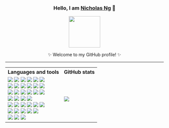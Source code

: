 <div align="center">
  <h3>Hello, I am <a href="https://nicholasng6237.vercel.app/">Nicholas Ng</a> 💬</h3>
  <img src="https://www.line-stickers.com/wp-content/uploads/2020/07/Snoopy-Moving-Backgrounds-.png" width="100" />
  <p>✨ Welcome to my GitHub profile! ✨</p>

  <hr />
  
  <table>
    <tr>
      <th>Languages and tools</th>
      <th>GitHub stats</th>
    </tr>
    <tr>
      <td>
        <div width="412">
          <img src="https://img.shields.io/badge/-HTML-e34f26?logo=html5&logoColor=ffffff" />
          <img src="https://img.shields.io/badge/-CSS-1572b6?logo=css3&logoColor=ffffff" />
          <img src="https://img.shields.io/badge/-Sass-cc6699?logo=sass&logoColor=ffffff" />
          <img src="https://img.shields.io/badge/-Tailwind-06b6d4?logo=tailwind-css&logoColor=ffffff" />
          <img src="https://img.shields.io/badge/-JavaScript-f7df1e?logo=javascript&logoColor=303030" />
          <img src="https://img.shields.io/badge/-TypeScript-3178c6?logo=typescript&logoColor=ffffff" />
        </div>
        <div>
          <img src="https://img.shields.io/badge/-Bootstrap-7952b3?logo=bootstrap&logoColor=ffffff" />
          <img src="https://img.shields.io/badge/-jQuery-0769ad?logo=jquery&logoColor=ffffff" />
          <img src="https://img.shields.io/badge/-Express-000000?logo=express&logoColor=ffffff" />
          <img src="https://img.shields.io/badge/-React-61dafb?logo=react&logoColor=303030" />
          <img src="https://img.shields.io/badge/-Vite-646cff?logo=vite&logoColor=ffffff" />
          <img src="https://img.shields.io/badge/-Next.js-000000?logo=next.js&logoColor=ffffff" />
        </div>
        <div>
          <img src="https://img.shields.io/badge/-Node%2ejs-339933?logo=node%2ejs&logoColor=ffffff" />
          <img src="https://img.shields.io/badge/-NPM-cb3837?logo=npm&logoColor=ffffff" />
          <img src="https://img.shields.io/badge/-Yarn-2c8ebb?logo=yarn&logoColor=ffffff" />
          <img src="https://img.shields.io/badge/-Heroku-430098?logo=heroku&logoColor=ffffff" />
          <img src="https://img.shields.io/badge/-Vercel-000000?logo=vercel&logoColor=ffffff" />
          <img src="https://img.shields.io/badge/-MongoDB-47a248?logo=mongodb&logoColor=ffffff" />
        </div>
        <div>
          <img src="https://img.shields.io/badge/-React%20Native-61dafb?logo=react&logoColor=303030" />
          <img src="https://img.shields.io/badge/-Kotlin-7f52ff?logo=kotlin&logoColor=ffffff" />
          <img src="https://img.shields.io/badge/-Dart-0175c2?logo=dart&logoColor=ffffff" />
          <img src="https://img.shields.io/badge/-Flutter-02569b?logo=flutter&logoColor=ffffff" />
        </div>
        <div>
          <img src="https://img.shields.io/badge/-C-a8b9cc?logo=c&logoColor=303030" />
          <img src="https://img.shields.io/badge/-C++-00599c?logo=cplusplus&logoColor=ffffff" />
          <img src="https://img.shields.io/badge/-C%23-512bd4?" />
          <img src="https://img.shields.io/badge/-Rust-000000?logo=rust&logoColor=ffffff" />
          <img src="https://img.shields.io/badge/-Python-3776ab?logo=python&logoColor=ffffff" />
          <img src="https://img.shields.io/badge/-Matlab-08609d?logo=mathworks&logoColor=ffffff" />
        </div>
        <div>
          <img src="https://img.shields.io/badge/-Markdown-000000?logo=markdown&logoColor=ffffff" />
          <img src="https://img.shields.io/badge/-LaTeX-008080?logo=latex&logoColor=ffffff" />
          <img src="https://img.shields.io/badge/-Jupyter-f37626?logo=jupyter&logoColor=ffffff" />
          <img src="https://img.shields.io/badge/-Git-f05032?logo=git&logoColor=ffffff" />
          <img src="https://img.shields.io/badge/-GitHub-181717?logo=github&logoColor=ffffff" />
        </div>
        <div>
          <img src="https://img.shields.io/badge/-Visual%20Studio%20Code-007acc?logo=visual-studio-code&logoColor=ffffff" />
          <img src="https://img.shields.io/badge/-Visual%20Studio-5c2d91?logo=visual-studio&logoColor=ffffff" />
          <img src="https://img.shields.io/badge/-Android%20Studio-3ddc84?logo=android&logoColor=ffffff" />
        </div>
      </td>
      <td>
        <img src="https://github-readme-stats.vercel.app/api/top-langs/?username=onenylxus&exclude_repo=ugcs-archive,pgcs-archive,csci3100-project,math3330&theme=dark&layout=compact&card_width=412px)](https://github.com/anuraghazra/github-readme-stats" />
      </td>
    </tr>
  </table>
</div>
